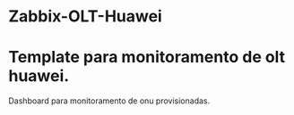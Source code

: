 # Zabbix-OLT-Huawei

# Template para monitoramento de olt huawei.

 Dashboard para monitoramento de onu provisionadas.
